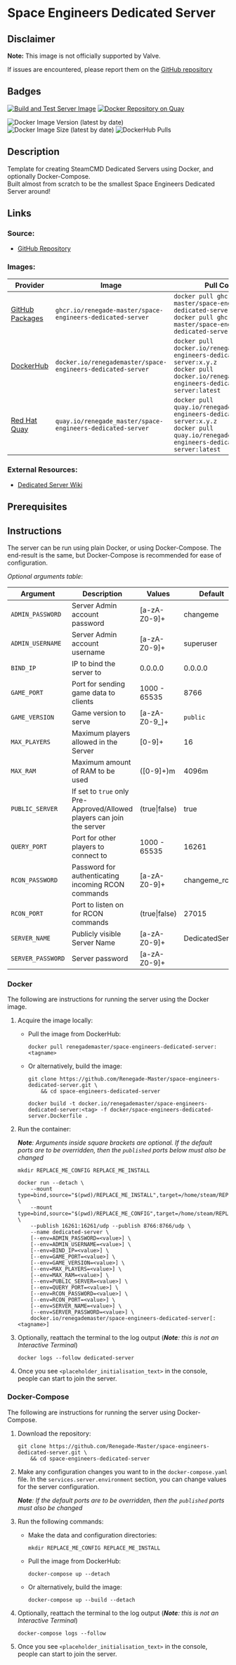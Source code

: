 # Space Engineers Dedicated Server

## Disclaimer

**Note:** This image is not officially supported by Valve.

If issues are encountered, please report them on
the [GitHub repository](https://github.com/Renegade-Master/space-engineers-dedicated-server/issues/new/choose)

## Badges

[![Build and Test Server Image](https://github.com/Renegade-Master/space-engineers-dedicated-server/actions/workflows/docker-build.yml/badge.svg?branch=main)](https://github.com/Renegade-Master/space-engineers-dedicated-server/actions/workflows/docker-build.yml)
[![Docker Repository on Quay](https://quay.io/repository/renegade_master/space-engineers-dedicated-server/status "Docker Repository on Quay")](https://quay.io/repository/renegade_master/space-engineers-dedicated-server)

![Docker Image Version (latest by date)](https://img.shields.io/docker/v/renegademaster/space-engineers-dedicated-server?label=Latest%20Version)
![Docker Image Size (latest by date)](https://img.shields.io/docker/image-size/renegademaster/space-engineers-dedicated-server?label=Image%20Size)
![DockerHub Pulls](https://img.shields.io/docker/pulls/renegademaster/space-engineers-dedicated-server?label=DockerHub%20Pull%20Count)

## Description

Template for creating SteamCMD Dedicated Servers using Docker, and optionally Docker-Compose.  
Built almost from scratch to be the smallest Space Engineers Dedicated Server around!

## Links

### Source:

- [GitHub Repository](https://github.com/Renegade-Master/space-engineers-dedicated-server)

### Images:

| Provider                                                                                                                               | Image                                                       | Pull Command                                                                                                                                                     |
|----------------------------------------------------------------------------------------------------------------------------------------|-------------------------------------------------------------|------------------------------------------------------------------------------------------------------------------------------------------------------------------|
| [GitHub Packages](https://github.com/Renegade-Master/space-engineers-dedicated-server/pkgs/container/space-engineers-dedicated-server) | `ghcr.io/renegade-master/space-engineers-dedicated-server`  | `docker pull ghcr.io/renegade-master/space-engineers-dedicated-server:x.y.z`<br/>`docker pull ghcr.io/renegade-master/space-engineers-dedicated-server:latest`   |
| [DockerHub](https://hub.docker.com/r/renegademaster/space-engineers-dedicated-server)                                                  | `docker.io/renegademaster/space-engineers-dedicated-server` | `docker pull docker.io/renegademaster/space-engineers-dedicated-server:x.y.z`<br/>`docker pull docker.io/renegademaster/space-engineers-dedicated-server:latest` |
| [Red Hat Quay](https://quay.io/repository/renegade_master/space-engineers-dedicated-server)                                            | `quay.io/renegade_master/space-engineers-dedicated-server`  | `docker pull quay.io/renegade_master/space-engineers-dedicated-server:x.y.z`<br/>`docker pull quay.io/renegade_master/space-engineers-dedicated-server:latest`   |

### External Resources:

- [Dedicated Server Wiki](https://developer.valvesoftware.com/wiki/SteamCMD)

## Prerequisites

## Instructions

The server can be run using plain Docker, or using Docker-Compose. The end-result is the same, but Docker-Compose is
recommended for ease of configuration.

_Optional arguments table_:

| Argument          | Description                                                            | Values            | Default         |
|-------------------|------------------------------------------------------------------------|-------------------|-----------------|
| `ADMIN_PASSWORD`  | Server Admin account password                                          | [a-zA-Z0-9]+      | changeme        |
| `ADMIN_USERNAME`  | Server Admin account username                                          | [a-zA-Z0-9]+      | superuser       |
| `BIND_IP`         | IP to bind the server to                                               | 0.0.0.0           | 0.0.0.0         |
| `GAME_PORT`       | Port for sending game data to clients                                  | 1000 - 65535      | 8766            |
| `GAME_VERSION`    | Game version to serve                                                  | [a-zA-Z0-9_]+     | `public`        |
| `MAX_PLAYERS`     | Maximum players allowed in the Server                                  | [0-9]+            | 16              |
| `MAX_RAM`         | Maximum amount of RAM to be used                                       | ([0-9]+)m         | 4096m           |
| `PUBLIC_SERVER`   | If set to `true` only Pre-Approved/Allowed players can join the server | (true&vert;false) | true            |
| `QUERY_PORT`      | Port for other players to connect to                                   | 1000 - 65535      | 16261           |
| `RCON_PASSWORD`   | Password for authenticating incoming RCON commands                     | [a-zA-Z0-9]+      | changeme_rcon   |
| `RCON_PORT`       | Port to listen on for RCON commands                                    | (true&vert;false) | 27015           |
| `SERVER_NAME`     | Publicly visible Server Name                                           | [a-zA-Z0-9]+      | DedicatedServer |
| `SERVER_PASSWORD` | Server password                                                        | [a-zA-Z0-9]+      |                 |

### Docker

The following are instructions for running the server using the Docker image.

1. Acquire the image locally:

    - Pull the image from DockerHub:

      ```shell
      docker pull renegademaster/space-engineers-dedicated-server:<tagname>
      ```

    - Or alternatively, build the image:

       ```shell
       git clone https://github.com/Renegade-Master/space-engineers-dedicated-server.git \
           && cd space-engineers-dedicated-server

       docker build -t docker.io/renegademaster/space-engineers-dedicated-server:<tag> -f docker/space-engineers-dedicated-server.Dockerfile .
       ```

2. Run the container:

   ***Note**: Arguments inside square brackets are optional. If the default ports are to be overridden, then the
   `published` ports below must also be changed*

   ```shell
   mkdir REPLACE_ME_CONFIG REPLACE_ME_INSTALL

   docker run --detach \
       --mount type=bind,source="$(pwd)/REPLACE_ME_INSTALL",target=/home/steam/REPLACE_ME_INSTALL \
       --mount type=bind,source="$(pwd)/REPLACE_ME_CONFIG",target=/home/steam/REPLACE_ME_CONFIG \
       --publish 16261:16261/udp --publish 8766:8766/udp \
       --name dedicated-server \
       [--env=ADMIN_PASSWORD=<value>] \
       [--env=ADMIN_USERNAME=<value>] \
       [--env=BIND_IP=<value>] \
       [--env=GAME_PORT=<value>] \
       [--env=GAME_VERSION=<value>] \
       [--env=MAX_PLAYERS=<value>] \
       [--env=MAX_RAM=<value>] \
       [--env=PUBLIC_SERVER=<value>] \
       [--env=QUERY_PORT=<value>] \
       [--env=RCON_PASSWORD=<value>] \
       [--env=RCON_PORT=<value>] \
       [--env=SERVER_NAME=<value>] \
       [--env=SERVER_PASSWORD=<value>] \
       docker.io/renegademaster/space-engineers-dedicated-server[:<tagname>]
   ```

3. Optionally, reattach the terminal to the log output (***Note**: this is not an Interactive Terminal*)

   ```shell
   docker logs --follow dedicated-server
   ```

4. Once you see `<placeholder_initialisation_text>` in the console, people can start to join the server.

### Docker-Compose

The following are instructions for running the server using Docker-Compose.

1. Download the repository:

   ```shell
   git clone https://github.com/Renegade-Master/space-engineers-dedicated-server.git \
       && cd space-engineers-dedicated-server
   ```

2. Make any configuration changes you want to in the `docker-compose.yaml` file. In
   the `services.server.environment` section, you can change values for the server configuration.

   ***Note**: If the default ports are to be overridden, then the `published` ports must also be changed*

3. Run the following commands:

    - Make the data and configuration directories:

      ```shell
      mkdir REPLACE_ME_CONFIG REPLACE_ME_INSTALL
      ```

    - Pull the image from DockerHub:

      ```shell
      docker-compose up --detach
      ```

    - Or alternatively, build the image:

      ```shell
      docker-compose up --build --detach
      ```

4. Optionally, reattach the terminal to the log output (***Note**: this is not an Interactive Terminal*)

   ```shell
   docker-compose logs --follow
   ```

5. Once you see `<placeholder_initialisation_text>` in the console, people can start to join the server.
